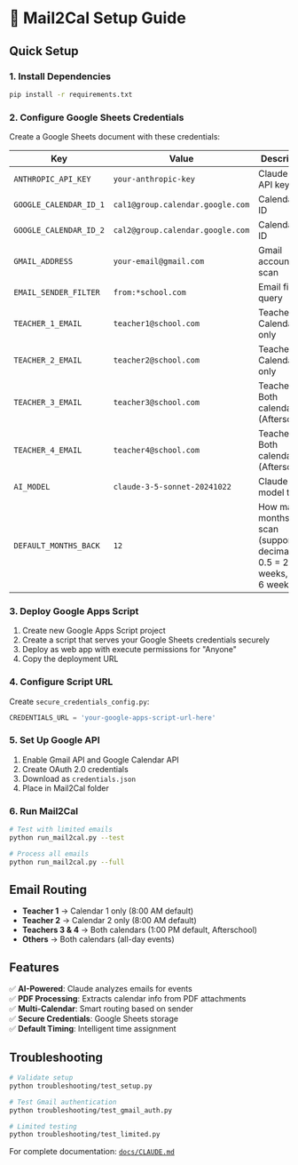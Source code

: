 # 🚀 Mail2Cal Setup Guide

## Quick Setup

### 1. Install Dependencies
```bash
pip install -r requirements.txt
```

### 2. Configure Google Sheets Credentials

Create a Google Sheets document with these credentials:

| Key | Value | Description |
|-----|-------|-------------|
| `ANTHROPIC_API_KEY` | `your-anthropic-key` | Claude AI API key |
| `GOOGLE_CALENDAR_ID_1` | `cal1@group.calendar.google.com` | Calendar 1 ID |
| `GOOGLE_CALENDAR_ID_2` | `cal2@group.calendar.google.com` | Calendar 2 ID |
| `GMAIL_ADDRESS` | `your-email@gmail.com` | Gmail account to scan |
| `EMAIL_SENDER_FILTER` | `from:*school.com` | Email filter query |
| `TEACHER_1_EMAIL` | `teacher1@school.com` | Teacher 1 → Calendar 1 only |
| `TEACHER_2_EMAIL` | `teacher2@school.com` | Teacher 2 → Calendar 2 only |
| `TEACHER_3_EMAIL` | `teacher3@school.com` | Teacher 3 → Both calendars (Afterschool) |
| `TEACHER_4_EMAIL` | `teacher4@school.com` | Teacher 4 → Both calendars (Afterschool) |
| `AI_MODEL` | `claude-3-5-sonnet-20241022` | Claude model to use |
| `DEFAULT_MONTHS_BACK` | `12` | How many months to scan (supports decimals: 0.5 = 2 weeks, 1.5 = 6 weeks) |

### 3. Deploy Google Apps Script

1. Create new Google Apps Script project
2. Create a script that serves your Google Sheets credentials securely
3. Deploy as web app with execute permissions for "Anyone" 
4. Copy the deployment URL

### 4. Configure Script URL

Create `secure_credentials_config.py`:
```python
CREDENTIALS_URL = 'your-google-apps-script-url-here'
```

### 5. Set Up Google API

1. Enable Gmail API and Google Calendar API
2. Create OAuth 2.0 credentials 
3. Download as `credentials.json`
4. Place in Mail2Cal folder

### 6. Run Mail2Cal

```bash
# Test with limited emails
python run_mail2cal.py --test

# Process all emails  
python run_mail2cal.py --full
```

## Email Routing

- **Teacher 1** → Calendar 1 only (8:00 AM default)
- **Teacher 2** → Calendar 2 only (8:00 AM default)  
- **Teachers 3 & 4** → Both calendars (1:00 PM default, Afterschool)
- **Others** → Both calendars (all-day events)

## Features

✅ **AI-Powered**: Claude analyzes emails for events  
✅ **PDF Processing**: Extracts calendar info from PDF attachments  
✅ **Multi-Calendar**: Smart routing based on sender  
✅ **Secure Credentials**: Google Sheets storage  
✅ **Default Timing**: Intelligent time assignment  

## Troubleshooting

```bash
# Validate setup
python troubleshooting/test_setup.py

# Test Gmail authentication  
python troubleshooting/test_gmail_auth.py

# Limited testing
python troubleshooting/test_limited.py
```

For complete documentation: [`docs/CLAUDE.md`](docs/CLAUDE.md)
